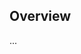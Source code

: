 <!-- Note: Please must use one of our issue templates to file an issue! 🛑 -->
<!-- 👉 https://github.com/JoshuaKGoldberg/eslint-plugin-never-disable/issues/new/choose 👈 -->
<!-- **Issues that should have been filed with a template will be closed without action, and we will ask you to use a template.** -->

<!-- This blank issue template is only for issues that don't fit any of the templates. -->

## Overview

...

